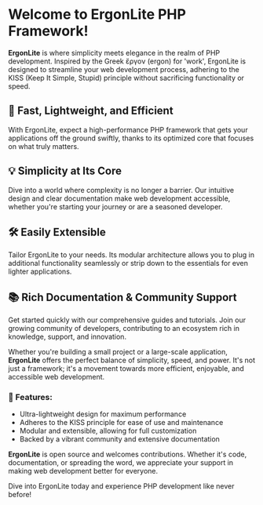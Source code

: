 # Welcome to ErgonLite PHP Framework!

**ErgonLite** is where simplicity meets elegance in the realm of PHP development. Inspired by the Greek ἔργον (ergon) for 'work', ErgonLite is designed to streamline your web development process, adhering to the KISS (Keep It Simple, Stupid) principle without sacrificing functionality or speed.

## 🚀 Fast, Lightweight, and Efficient
With ErgonLite, expect a high-performance PHP framework that gets your applications off the ground swiftly, thanks to its optimized core that focuses on what truly matters.

## 💡 Simplicity at Its Core
Dive into a world where complexity is no longer a barrier. Our intuitive design and clear documentation make web development accessible, whether you're starting your journey or are a seasoned developer.

## 🛠 Easily Extensible
Tailor ErgonLite to your needs. Its modular architecture allows you to plug in additional functionality seamlessly or strip down to the essentials for even lighter applications.

## 📚 Rich Documentation & Community Support
Get started quickly with our comprehensive guides and tutorials. Join our growing community of developers, contributing to an ecosystem rich in knowledge, support, and innovation.

Whether you're building a small project or a large-scale application, **ErgonLite** offers the perfect balance of simplicity, speed, and power. It's not just a framework; it's a movement towards more efficient, enjoyable, and accessible web development.

### 🌟 Features:
- Ultra-lightweight design for maximum performance
- Adheres to the KISS principle for ease of use and maintenance
- Modular and extensible, allowing for full customization
- Backed by a vibrant community and extensive documentation

**ErgonLite** is open source and welcomes contributions. Whether it's code, documentation, or spreading the word, we appreciate your support in making web development better for everyone.

Dive into ErgonLite today and experience PHP development like never before!
